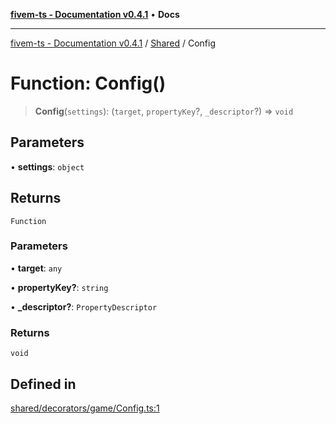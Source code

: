[**fivem-ts - Documentation v0.4.1**](../../../README.md) • **Docs**

***

[fivem-ts - Documentation v0.4.1](../../../README.md) / [Shared](../README.md) / Config

# Function: Config()

> **Config**(`settings`): (`target`, `propertyKey`?, `_descriptor`?) => `void`

## Parameters

• **settings**: `object`

## Returns

`Function`

### Parameters

• **target**: `any`

• **propertyKey?**: `string`

• **\_descriptor?**: `PropertyDescriptor`

### Returns

`void`

## Defined in

[shared/decorators/game/Config.ts:1](https://github.com/Purpose-Dev/fivem-ts/blob/af9f57481b70813a163451854c2103aaaed13195/src/shared/decorators/game/Config.ts#L1)
